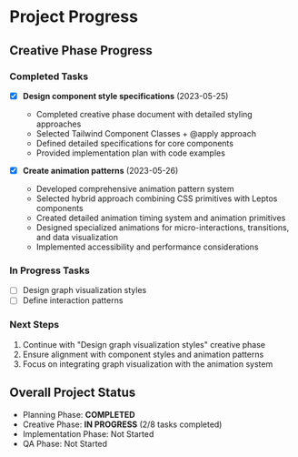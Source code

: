 # Project Progress

## Creative Phase Progress

### Completed Tasks
- [x] **Design component style specifications** (2023-05-25)
  - Completed creative phase document with detailed styling approaches
  - Selected Tailwind Component Classes + @apply approach
  - Defined detailed specifications for core components
  - Provided implementation plan with code examples

- [x] **Create animation patterns** (2023-05-26)
  - Developed comprehensive animation pattern system
  - Selected hybrid approach combining CSS primitives with Leptos components
  - Created detailed animation timing system and animation primitives
  - Designed specialized animations for micro-interactions, transitions, and data visualization
  - Implemented accessibility and performance considerations

### In Progress Tasks
- [ ] Design graph visualization styles
- [ ] Define interaction patterns

### Next Steps
1. Continue with "Design graph visualization styles" creative phase
2. Ensure alignment with component styles and animation patterns
3. Focus on integrating graph visualization with the animation system

## Overall Project Status
- Planning Phase: **COMPLETED**
- Creative Phase: **IN PROGRESS** (2/8 tasks completed)
- Implementation Phase: Not Started
- QA Phase: Not Started
